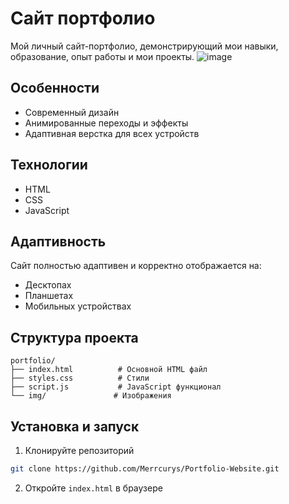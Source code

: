 # Сайт портфолио

Мой личный сайт-портфолио, демонстрирующий мои навыки, образование, опыт работы и мои проекты.
![image](https://github.com/Merrcurys/Portfolio-Website/tree/master/img/telegram-view.jpg)

## Особенности

- Современный дизайн
- Анимированные переходы и эффекты
- Адаптивная верстка для всех устройств

## Технологии

- HTML
- CSS
- JavaScript

## Адаптивность

Сайт полностью адаптивен и корректно отображается на:

- Десктопах
- Планшетах
- Мобильных устройствах

## Структура проекта

```
portfolio/
├── index.html          # Основной HTML файл
├── styles.css          # Стили
├── script.js           # JavaScript функционал
└── img/               # Изображения
```

## Установка и запуск

1. Клонируйте репозиторий

```bash
git clone https://github.com/Merrcurys/Portfolio-Website.git
```

2. Откройте `index.html` в браузере
